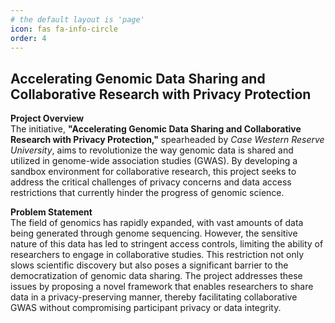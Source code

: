 ```yaml
---
# the default layout is 'page'
icon: fas fa-info-circle
order: 4
---
```

<!-- 
> Add Markdown syntax content to file `_tabs/about.md`{: .filepath } and it will show up on this page.
{: .prompt-tip } -->

## Accelerating Genomic Data Sharing and Collaborative Research with Privacy Protection

**Project Overview**  
The initiative, **"Accelerating Genomic Data Sharing and Collaborative Research with Privacy Protection,"** spearheaded by *Case Western Reserve University*, aims to revolutionize the way genomic data is shared and utilized in genome-wide association studies (GWAS). By developing a sandbox environment for collaborative research, this project seeks to address the critical challenges of privacy concerns and data access restrictions that currently hinder the progress of genomic science.

**Problem Statement**  
The field of genomics has rapidly expanded, with vast amounts of data being generated through genome sequencing. However, the sensitive nature of this data has led to stringent access controls, limiting the ability of researchers to engage in collaborative studies. This restriction not only slows scientific discovery but also poses a significant barrier to the democratization of genomic data sharing. The project addresses these issues by proposing a novel framework that enables researchers to share data in a privacy-preserving manner, thereby facilitating collaborative GWAS without compromising participant privacy or data integrity.
